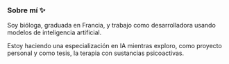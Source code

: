 ### Sobre mí ✨

Soy bióloga, graduada en Francia, y trabajo como desarrolladora usando modelos de inteligencia artificial.

Estoy haciendo una especialización en IA mientras exploro, como proyecto personal y como tesis, la terapia con sustancias psicoactivas.

<!--
**sofiarestrepol/sofiarestrepol** is a ✨ _special_ ✨ repository because its `README.md` (this file) appears on your GitHub profile.

Here are some ideas to get you started:

- 🔭 I’m currently working on ...
- 🌱 I’m currently learning ...
- 👯 I’m looking to collaborate on ...
- 🤔 I’m looking for help with ...
- 💬 Ask me about ...
- 📫 How to reach me: ...
- 😄 Pronouns: ...
- ⚡ Fun fact: ...
-->
